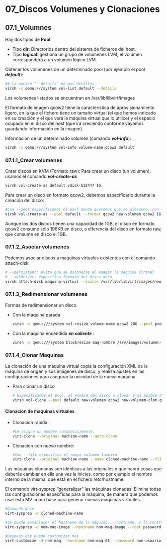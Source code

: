 # 07_Discos Volumenes y Clonaciones

## 07.1_Volumnes
Hay dos tipos de **Pool**:

* Tipo **dir**: Directorios dentro del sistema de ficheros del host.
* Tipo **logical**: gestiona un grupo de volúmenes LVM, el volumen corresponderá a un volumen lógico LVM.

Obtener los volúmenes de un determinado pool (por ejemplo el pool ***default***): 

~~~bash
## La opcion "--details" da mas detalles
virsh -c qemu:///system vol-list default --details

~~~

Los volumenes listados se encuentran  en /var/lib/libvirt/images

El formato de imagen qcow2 tiene la característica de aprovisionamiento ligero, en la que el fichero tiene un tamaño virtual (el que hemos indicado en su creación y el que verá la máquina virtual que lo utilice) y el espacio ocupado en el disco del host (que irá creciendo conforme vayamos guardando información en la imagen).

Información de un determinado volumen (comando ***vol-info***): 

~~~bash
virsh -c qemu:///system vol-info volume-name.qcow2 default
~~~

### 07.1.1_Crear volumenes
Crear discos en KVM (Formato raw): Para crear un disco (un volumen), usamos el comando ***vol-create-as***

~~~bash
virsh vol-create-as default vdisk-b12447 1G
~~~

Para crear un disco en formato qcow2, debemos especificarlo durante la creación del disco: 
~~~bash
#Con --pool especificamos el pool donde queremos que se almacene, con --format especificamos el formato del disco
virsh vol-create-as --pool default --format qcow2 new-volumen.qcow2 1G
~~~

Aunque los dos discos tienen una capacidad de 1GB, el disco en formato qcow2 consume sólo 196KB en disco, a diferencia del disco en formato raw, que consume en disco el 1GB.

### 07.1.2_Asociar volumenes
Podemos asociar discos a maquinas virtuales existentes con el comando attach-disk.

~~~bash
# --persistent: evita que se dsconecte al apagar la maquina virtual
# --subdriver: especifica formato del disco duro
virsh attach-disk maquina-virtual --source /var/lib/libvirt/images/new-volumen.qcow2 vdb --persistent --subdriver qcow2
~~~

### 07.1.3_Redimensionar volumenes
Formas de redimensionar un disco:

* Con la maquina parada
    ~~~bash
    virsh -c qemu:///system vol-resize volume-name.qcow2 20G --pool pool-name
    ~~~
* Con la maquina encendida ***en caliente*** :
    ~~~bash
    virsh -c qemu:///system blockresize maq-nombre /srv/images/volumen-name.qcow2 20G
    ~~~

### 07.1.4_Clonar Maquinas

La clonación de una máquina virtual copia la configuración XML de la máquina de origen y sus imágenes de disco, y realiza ajustes en las configuraciones para asegurar la unicidad de la nueva máquina.

* Para clonar un disco
    ~~~bash
    # Especificamos el pool, el nombre del disco a clonar y el nombre del disco clonado:
    virsh vol-clone --pool default new-volumen.qcow2 new-volumen-clon.qcow2
    ~~~

#### Clonacion de maquinas virtuales
* Clonacion rapida:
    ~~~bash
    #Le asigna un nombre automaticamente.
    virt-clone --original machine-name --auto-clone
    ~~~
* Clonacion con nuevo nombre:
    ~~~bash
    #Con --file especifica el nuevo volumen tambien
    virt-clone --original machine-name --name cloned-machine-name --file /var/lib/libvirt/images/new-volume-name.qcow2 --auto-clone
    ~~~
Las máquinas clonadas son idénticas a las originales y que habrá cosas que deberás cambiar en ella una vez la inicies, como por ejemplo el nombre interno de la misma, que está en el fichero /etc/hostname.

El comando virt-sysprep “generalizar” las máquinas clonadas: Elimina todas las configuraciones específicas para la máquina, de manera que podemos usar esta MV como base para generar nuevas máquinas virtuales. 

~~~bash
#Comando base
virt-sysprep -d cloned-machine-name

#Se puede establecer el hostname de la máquina, --hostname, o la contraseña del root, --root "contraeña".
virt-sysprep -d nom-maq-image --hostname nom-maq-image --root password

#Despues dse puede customizar mas
virt-customize -d nom-maq --hostname nom-maq-01 --password nom-usuario:password:SecretPassword
~~~


